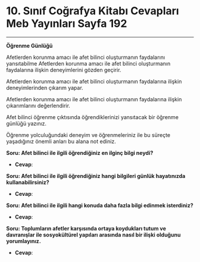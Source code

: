 # 10. Sınıf Coğrafya Kitabı Cevapları Meb Yayınları Sayfa 192

---

**Öğrenme Günlüğü**

Afetlerden korunma amacı ile afet bilinci oluşturmanın faydalarını yansıtabilme Afetlerden korunma amacı ile afet bilinci oluşturmanın faydalarına ilişkin deneyimlerini gözden geçirir.

 Afetlerden korunma amacı ile afet bilinci oluşturmanın faydalarına ilişkin deneyimlerinden çıkarım yapar.

 Afetlerden korunma amacı ile afet bilinci oluşturmanın faydalarına ilişkin çıkarımlarını değerlendirir.

 Afet bilinci öğrenme çıktısında öğrendiklerinizi yansıtacak bir öğrenme günlüğü yazınız.

 Öğrenme yolculuğundaki deneyim ve öğrenmeleriniz ile bu süreçte yaşadığınız önemli anları bu alana not ediniz.

**Soru: Afet bilinci ile ilgili öğrendiğiniz en ilginç bilgi neydi?**

-   **Cevap**:

**Soru: Afet bilinci ile ilgili öğrendiğiniz hangi bilgileri günlük hayatınızda kullanabilirsiniz?**

-   **Cevap**:

**Soru: Afet bilinci ile ilgili hangi konuda daha fazla bilgi edinmek isterdiniz?**

-   **Cevap**:

**Soru: Toplumların afetler karşısında ortaya koydukları tutum ve davranışlar ile sosyokültürel yapıları arasında nasıl bir ilişki olduğunu yorumlayınız.**

-   **Cevap**: